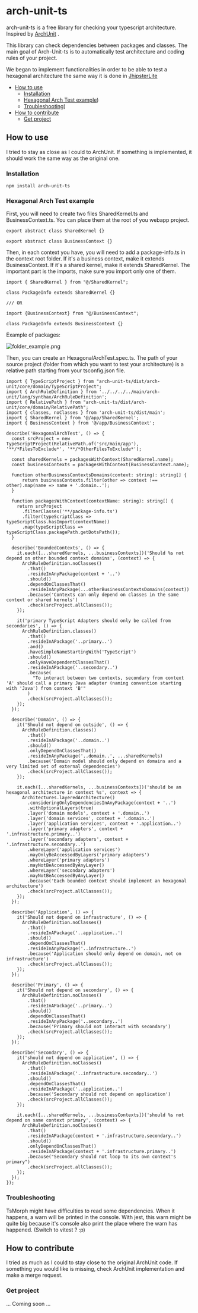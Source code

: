 # arch-unit-ts

arch-unit-ts is a free library for checking your typescript architecture. Inspired by [ArchUnit](https://github.com/TNG/ArchUnit) .

This library can check dependencies between packages and classes. The main goal of Arch-Unit-ts is to automatically test architecture and coding rules of your project.

We began to implement functionalities in order to be able to test a hexagonal architecture the same way it is done in [JhipsterLite](https://github.com/jhipster/jhipster-lite/blob/main/src/test/java/tech/jhipster/lite/HexagonalArchTest.java)

<!-- TOC -->

- [How to use](#how-to-use)
  - [Installation](#installation)
  - [Hexagonal Arch Test example](#hexagonal-arch-test-example))
  - [Troubleshooting](#troubleshooting))
- [How to contribute](#how-to-contribute)
  - [Get project](#get-project)
  <!-- TOC -->

## How to use

I tried to stay as close as I could to ArchUnit. If something is implemented, it should work the same way as the original one.

### Installation

`npm install arch-unit-ts`

### Hexagonal Arch Test example

First, you will need to create two files SharedKernel.ts and BusinessContext.ts.
You can place them at the root of you webapp project.

```
export abstract class SharedKernel {}
```

```
export abstract class BusinessContext {}
```

Then, in each context you have, you will need to add a package-info.ts in the context root folder.
If it's a business context, make it extends BusinessContext.
If it's a shared kernel, make it extends SharedKernel.
The important part is the imports, make sure you import only one of them.

```
import { SharedKernel } from "@/SharedKernel";

class PackageInfo extends SharedKernel {}

/// OR

import {BusinessContext} from "@/BusinessContext";

class PackageInfo extends BusinessContext {}
```

Example of packages:

![folder_example.png](src/main/resouces/folder_example.png)

Then, you can create an HexagonalArchTest.spec.ts.
The path of your source project (folder from which you want to test your architecture) is a relative path starting from your tsconfig.json file.

```
import { TypeScriptProject } from "arch-unit-ts/dist/arch-unit/core/domain/TypeScriptProject";
import { ArchRuleDefinition } from '../../../../main/arch-unit/lang/synthax/ArchRuleDefinition';
import { RelativePath } from "arch-unit-ts/dist/arch-unit/core/domain/RelativePath";
import { classes, noClasses } from 'arch-unit-ts/dist/main';
import { SharedKernel } from '@/app/SharedKernel';
import { BusinessContext } from '@/app/BusinessContext';

describe('HexagonalArchTest', () => {
  const srcProject = new TypeScriptProject(RelativePath.of('src/main/app'), '**/*FilesToExclude*', '**/*OtherFilesToExclude*');

  const sharedKernels = packagesWithContext(SharedKernel.name);
  const businessContexts = packagesWithContext(BusinessContext.name);

  function otherBusinessContextsDomains(context: string): string[] {
      return businessContexts.filter(other => context !== other).map(name => name + '.domain..');
  }

  function packagesWithContext(contextName: string): string[] {
    return srcProject
      .filterClasses('**/package-info.ts')
      .filter(typeScriptClass => typeScriptClass.hasImport(contextName))
      .map(typeScriptClass => typeScriptClass.packagePath.getDotsPath());
  }

  describe('BoundedContexts', () => {
    it.each([...sharedKernels, ...businessContexts])('Should %s not depend on other bounded context domains', (context) => {
      ArchRuleDefinition.noClasses()
        .that()
        .resideInAnyPackage(context + '..')
        .should()
        .dependOnClassesThat()
        .resideInAnyPackage(...otherBusinessContextsDomains(context))
        .because('Contexts can only depend on classes in the same context or shared kernels')
        .check(srcProject.allClasses());
    });

    it('primary TypeScript Adapters should only be called from secondaries', () => {
      ArchRuleDefinition.classes()
        .that()
        .resideInAPackage('..primary..')
        .and()
        .haveSimpleNameStartingWith('TypeScript')
        .should()
        .onlyHaveDependentClassesThat()
        .resideInAPackage('..secondary..')
        .because(
          "To interact between two contexts, secondary from context 'A' should call a primary Java adapter (naming convention starting with 'Java') from context 'B'"
        )
        .check(srcProject.allClasses());
    });
  });

  describe('Domain', () => {
    it('Should not depend on outside', () => {
      ArchRuleDefinition.classes()
        .that()
        .resideInAPackage('..domain..')
        .should()
        .onlyDependOnClassesThat()
        .resideInAnyPackage('..domain..', ...sharedKernels)
        .because('Domain model should only depend on domains and a very limited set of external dependencies')
        .check(srcProject.allClasses());
    });

    it.each([...sharedKernels, ...businessContexts])('should be an hexagonal architecture in context %s', context => {
      Architectures.layeredArchitecture()
        .consideringOnlyDependenciesInAnyPackage(context + '..')
        .withOptionalLayers(true)
        .layer('domain models', context + '.domain..')
        .layer('domain services', context + '.domain..')
        .layer('application services', context + '.application..')
        .layer('primary adapters', context + '.infrastructure.primary..')
        .layer('secondary adapters', context + '.infrastructure.secondary..')
        .whereLayer('application services')
        .mayOnlyBeAccessedByLayers('primary adapters')
        .whereLayer('primary adapters')
        .mayNotBeAccessedByAnyLayer()
        .whereLayer('secondary adapters')
        .mayNotBeAccessedByAnyLayer()
        .because('Each bounded context should implement an hexagonal architecture')
        .check(srcProject.allClasses());
    });
  });

  describe('Application', () => {
    it('Should not depend on infrastructure', () => {
      ArchRuleDefinition.noClasses()
        .that()
        .resideInAPackage('..application..')
        .should()
        .dependOnClassesThat()
        .resideInAnyPackage('..infrastructure..')
        .because('Application should only depend on domain, not on infrastructure')
        .check(srcProject.allClasses());
    });
  });

  describe('Primary', () => {
    it('Should not depend on secondary', () => {
      ArchRuleDefinition.noClasses()
        .that()
        .resideInAPackage('..primary..')
        .should()
        .dependOnClassesThat()
        .resideInAnyPackage('..secondary..')
        .because('Primary should not interact with secondary')
        .check(srcProject.allClasses());
    });
  });

  describe('Secondary', () => {
    it('should not depend on application', () => {
      ArchRuleDefinition.noClasses()
        .that()
        .resideInAPackage('..infrastructure.secondary..')
        .should()
        .dependOnClassesThat()
        .resideInAPackage('..application..')
        .because('Secondary should not depend on application')
        .check(srcProject.allClasses());
    });

    it.each([...sharedKernels, ...businessContexts])('should %s not depend on same context primary', (context) => {
      ArchRuleDefinition.noClasses()
        .that()
        .resideInAPackage(context + '.infrastructure.secondary..')
        .should()
        .onlyDependOnClassesThat()
        .resideInAPackage(context + '.infrastructure.primary..')
        .because("Secondary should not loop to its own context's primary")
        .check(srcProject.allClasses());
    });
  });
});
```

### Troubleshooting

TsMorph might have difficulties to read some dependencies.
When it happens, a warn will be printed in the console.
With jest, this warn might be quite big because it's console also print the place where the warn has happened. (Switch to vitest ? :p)

## How to contribute

I tried as much as I could to stay close to the original ArchUnit code.
If something you would like is missing, check ArchUnit implementation and make a merge request.

### Get project

... Coming soon ...
